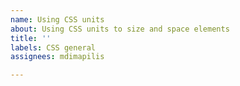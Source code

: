 ```yaml
---
name: Using CSS units
about: Using CSS units to size and space elements
title: ''
labels: CSS general
assignees: mdimapilis

---
```



